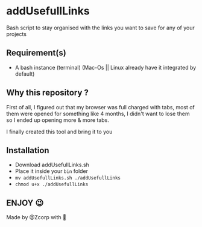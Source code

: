# addUsefullLinks
Bash script to stay organised with the links you want to save for any of your projects
## Requirement(s)

* A bash instance (terminal) (Mac-Os || Linux already have it integrated by default)

## Why this repository ?

First of all, I figured out that my browser was full charged with tabs, most of them were opened for something like 4 months, I didn't want to lose them so I ended up opening more & more tabs.

I finally created this tool and bring it to you

## Installation

* Download addUsefullLinks.sh
* Place it inside your ```bin``` folder
* ```mv addUsefullLinks.sh ./addUsefullLinks```
* ```chmod u+x ./addUsefullLinks```

## ENJOY 😉 

Made by @Zcorp with 🖤
